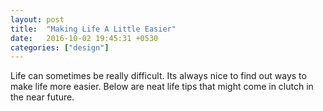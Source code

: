 ```yaml
---
layout: post
title:  "Making Life A Little Easier"
date:   2016-10-02 19:45:31 +0530
categories: ["design"]
---
```


Life can sometimes be really difficult. Its always nice to find out ways to make life more easier. Below are neat life tips that might come in clutch in the near future. 
